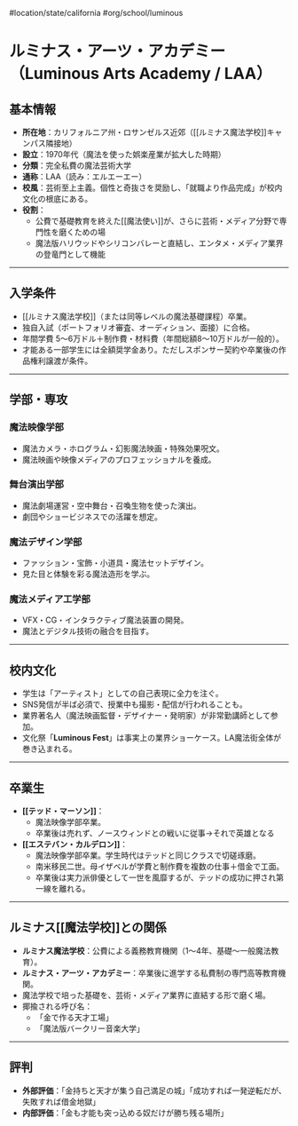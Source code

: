 #location/state/california #org/school/luminous 
# ルミナス・アーツ・アカデミー（Luminous Arts Academy / LAA）

## 基本情報
- **所在地**：カリフォルニア州・ロサンゼルス近郊（[[ルミナス魔法学校]]キャンパス隣接地）
- **設立**：1970年代（魔法を使った娯楽産業が拡大した時期）
- **分類**：完全私費の魔法芸術大学
- **通称**：LAA（読み：エルエーエー）
- **校風**：芸術至上主義。個性と奇抜さを奨励し、「就職より作品完成」が校内文化の根底にある。
- **役割**：
  - 公費で基礎教育を終えた[[魔法使い]]が、さらに芸術・メディア分野で専門性を磨くための場
  - 魔法版ハリウッドやシリコンバレーと直結し、エンタメ・メディア業界の登竜門として機能

---

## 入学条件
- [[ルミナス魔法学校]]（または同等レベルの魔法基礎課程）卒業。
- 独自入試（ポートフォリオ審査、オーディション、面接）に合格。
- 年間学費 5〜6万ドル＋制作費・材料費（年間総額8〜10万ドルが一般的）。
- 才能ある一部学生には全額奨学金あり。ただしスポンサー契約や卒業後の作品権利譲渡が条件。

---

## 学部・専攻
### 魔法映像学部
- 魔法カメラ・ホログラム・幻影魔法映画・特殊効果呪文。
- 魔法映画や映像メディアのプロフェッショナルを養成。

### 舞台演出学部
- 魔法劇場運営・空中舞台・召喚生物を使った演出。
- 劇団やショービジネスでの活躍を想定。

### 魔法デザイン学部
- ファッション・宝飾・小道具・魔法セットデザイン。
- 見た目と体験を彩る魔法造形を学ぶ。

### 魔法メディア工学部
- VFX・CG・インタラクティブ魔法装置の開発。
- 魔法とデジタル技術の融合を目指す。

---

## 校内文化
- 学生は「アーティスト」としての自己表現に全力を注ぐ。
- SNS発信が半ば必須で、授業中も撮影・配信が行われることも。
- 業界著名人（魔法映画監督・デザイナー・発明家）が非常勤講師として参加。
- 文化祭「**Luminous Fest**」は事実上の業界ショーケース。LA魔法街全体が巻き込まれる。

---

## 卒業生
- **[[テッド・マーソン]]**：
  - 魔法映像学部卒業。
  - 卒業後は売れず、ノースウィンドとの戦いに従事→それで英雄となる
- **[[エステバン・カルデロン]]**：
  - 魔法映像学部卒業。学生時代はテッドと同じクラスで切磋琢磨。
  - 南米移民二世。母イザベルが学費と制作費を複数の仕事＋借金で工面。
  - 卒業後は実力派俳優として一世を風靡するが、テッドの成功に押され第一線を離れる。

---

## ルミナス[[魔法学校]]との関係
- **ルミナス魔法学校**：公費による義務教育機関（1〜4年、基礎〜一般魔法教育）。
- **ルミナス・アーツ・アカデミー**：卒業後に進学する私費制の専門高等教育機関。
- 魔法学校で培った基礎を、芸術・メディア業界に直結する形で磨く場。
- 揶揄される呼び名：
  - 「金で作る天才工場」
  - 「魔法版バークリー音楽大学」

---

## 評判
- **外部評価**：「金持ちと天才が集う自己満足の城」「成功すれば一発逆転だが、失敗すれば借金地獄」
- **内部評価**：「金も才能も突っ込める奴だけが勝ち残る場所」

